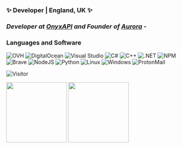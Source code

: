 ### ✨ Developer | England, UK ✨
### *Developer at <a href="https://OnyxAPI.online/">OnyxAPI</a> and Founder of <a href="https://aurora-service.xyz/">Aurora</a> -*

### Languages and Software 
<p>
  <img alt="OVH" src="https://img.shields.io/badge/-OVH-123F6D?style=flat-square&logo=ovh&logoColor=white" />
  <img alt="DigitalOcean" src="https://img.shields.io/badge/-DigitalOcean-007BFC?style=flat-square&logo=DigitalOcean&logoColor=white" />
  <img alt="Visual Studio" src="https://img.shields.io/badge/-Visual_Studio-750098?style=flat-square&logo=visual-studio&logoColor=white" />
  <img alt="C#" src="https://img.shields.io/badge/-C_Sharp-8006c7?style=flat-square&logo=c-sharp&logoColor=white" />
  <img alt="C++" src="https://img.shields.io/badge/-++-214cce?style=flat-square&logo=c&logoColor=white" />
  <img alt=".NET" src="https://img.shields.io/badge/-.NET-5C2D91?style=flat-square&logo=.net&logoColor=white" />
  <img alt="NPM" src="https://img.shields.io/badge/-NPM-CB3837?style=flat-square&logo=npm&logoColor=white" />
  <img alt="Brave" src="https://img.shields.io/badge/-Brave-FB542B?style=flat-square&logo=brave&logoColor=white" />
  <img alt="NodeJS" src="https://img.shields.io/badge/-Nodejs-43853d?style=flat-square&logo=Node.js&logoColor=white" />
  <img alt="Python" src="https://img.shields.io/badge/-Python-cf9006?style=flat-square&logo=Python&logoColor=white" />
  <img alt="Linux" src="https://img.shields.io/badge/-Linux-CD9834?style=flat-square&logo=Linux&logoColor=white" />
  <img alt="Windows" src="https://img.shields.io/badge/-Windows-1E90FF?style=flat-square&logo=Windows&logoColor=white" />
  <img alt="ProtonMail" src="https://img.shields.io/badge/-ProtonMail-8B89CC?style=flat-square&logo=ProtonMail&logoColor=white" />
</p>

![Visitor](https://visitor-badge.laobi.icu/badge?page_id=AuraAlways.AuraAlways)


<img height="160" src="https://github-readme-stats.vercel.app/api?username=AuraAlways&show_icons=true"> <img height="160" src="https://github-readme-stats.vercel.app/api/top-langs/?username=AuraAlways&langs_count=5&layout=compact">
